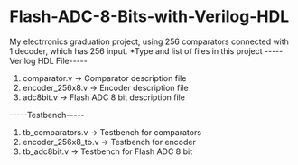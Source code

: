 # Flash-ADC-8-Bits-with-Verilog-HDL
My electrronics graduation project, using 256 comparators connected with 1 decoder, which has 256 input. 
*Type and list of files in this project
-----Verilog HDL File-----
1. comparator.v 	-> Comparator description file
2. encoder_256x8.v 	-> Encoder description file
3. adc8bit.v		-> Flash ADC 8 bit description file

-----Testbench-----
1. tb_comparators.v	-> Testbench for comparators
2. encoder_256x8_tb.v	-> Testbench for encoder
3. tb_adc8bit.v		-> Testbench for Flash ADC 8 bit
